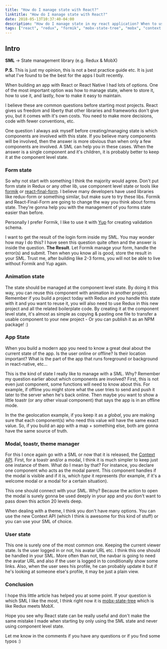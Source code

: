 ```yaml
---
title: "How do I manage state with React?"
linktitle: "How do I manage state with React?"
date: 2018-05-13T10:37:40-04:00
description: "How do I manage state in my react application? When to use Redux, MobX, Context API vs Component level state? What to do to handle forms state? How can I make my app state easier to maintain?"
tags: ["react", "redux", "formik", "mobx-state-tree", "mobx", "context api", "opinion", "article", "javascript"]
---
```


## Intro

**SML** -> State management library (e.g. Redux & MobX)

**P.S.** This is just my opinion, this is not a best practice guide etc. It is just what I've found to be the best for the apps I built recently.

When building an app with React or React Native I had lots of options. One of the most important option was how to manage state, where to store it, how to use it, and lastly, how to make it easy to maintain.

I believe these are common questions before starting most projects. React gives us freedom and liberty that other libraries and frameworks don't give you, but it comes with it's own costs. You need to make more decisions, code with fewer conventions, etc.

One question I always ask myself before creating/managing state is which components are involved with this state. If you believe many components will be involved, then the answer is more obvious than when only a few components are involved. A SML can help you in these cases. When the answer is a single component and it's children, it is probably better to keep it at the component level state.

### Form state

So why not start with something I think the majority would agree. Don't put form state in Redux or any other lib, use component level state or tools like [formik](https://github.com/jaredpalmer/formik) or [react-final-form](https://github.com/final-form/react-final-form). I believe many developers have used libraries like redux-form or something similar, but make sure to try these libs. Formik and React-Final-Form are going to change the way you think about forms state. They're gonna help you with the management of you forms state easier than before.

Personally I prefer Formik, I like to use it with [Yup](https://github.com/jquense/yup) for creating validation schema.

I want to get the result of the login form inside my SML. You may wonder how may I do this? I have seen this question quite often and the answer is inside the question. **The Result**. Let Formik manage your form, handle the error(s) and submit. Then when you know all is good, store the result in your SML. Trust me, after building like 2-3 forms, you will not be able to live without Formik and Yup again.

### Animation state

The state should be managed at the component level state. By doing it this way, you can reuse this component with animation in another project. Remember if you build a project today with Redux and you handle this state with it and you want to reuse it, you will also need to use Redux in this new project and all the related boilerplate code. By creating it at the component level state, it's almost as simple as copying & pasting one file to transfer a usable component to your new project - Or you can publish it as an NPM package! :)

### App State

When you build a modern app you need to know a great deal about the current state of the app. Is the user online or offline? Is their location important? What is the part of the app that runs foreground or background in react-native, etc...

This is the kind of state I really like to manage with a SML. Why? Remember my question earlier about which components are involved? First, this is not even just component, some functions will need to know about this. For example, if offline you might store what the user tries to send and push it later to the server when he's back online. Then maybe you want to show a little toastr (or any other visual component) that says the app is in an offline mode.

In the the geolocation example, if you keep it as a _global_, you are making sure that each component(s) who need this value will have the same exact value. So, if you build an app with a map + something else, both are gonna have the same source of truth.

### Modal, toastr, theme manager

For this I once again go with a SML or now that it is released, the [Context API](https://medium.com/dailyjs/reacts-%EF%B8%8F-new-context-api-70c9fe01596b). First, for a toastr and/or a modal, I think it is much simpler to keep just one instance of them. What do I mean by that? For instance, you declare one component who acts as the modal parent. This component handles if the modal is visible and if it is, which _type_ it represents (for example, if it's a welcome modal or a modal for a certain situation).

This one should connect with your SML. Why? Because the action to open the modal is surely gonna be used deeply in your app and you don't want to pass down this action 20 levels deep.

When dealing with a theme, I think you don't have many options. You can use the new Context API (which I think is awesome for this kind of stuff) or you can use your SML of choice.

### User state

This one is surely one of the most common one. Keeping the current viewer state. Is the user logged in or not, his avatar URL etc. I think this one should be handled in your SML. More often than not, the navbar is going to need the avatar URL and also if the user is logged in to conditionally show some links. Also, when the user sees his profile, he can probably update it but if he's looking at someone else's profile, it may be just a plain view.

### Conclusion

I hope this little article has helped you at some point. If your question is which SML I like the most, I think right now it is [mobx-state-tree](https://github.com/mobxjs/mobx-state-tree) which is like Redux meets MobX.

Hope you see why React state can be really useful and don't make the same mistake I made when starting by only using the SML state and never using component level state.

Let me know in the comments if you have any questions or if you find some typos :)
